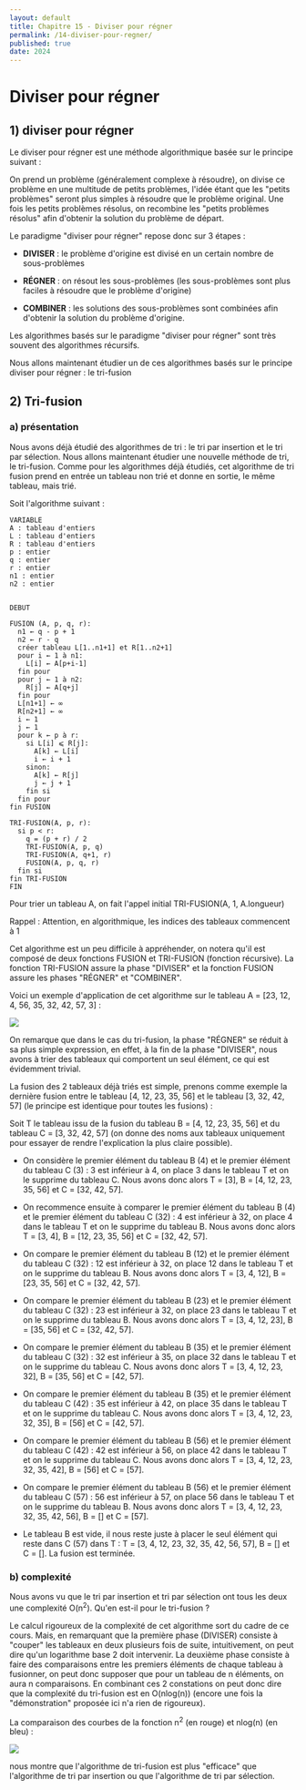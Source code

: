 ```yaml
---
layout: default
title: Chapitre 15 - Diviser pour régner
permalink: /14-diviser-pour-regner/
published: true
date: 2024
---
```


# Diviser pour régner
## 1) diviser pour régner

Le diviser pour régner est une méthode algorithmique basée sur le principe suivant :

On prend un problème (généralement complexe à résoudre), on divise ce problème en une multitude de petits problèmes, l'idée étant que les "petits problèmes" seront plus simples à résoudre que le problème original. Une fois les petits problèmes résolus, on recombine les "petits problèmes résolus" afin d'obtenir la solution du problème de départ.

Le paradigme "diviser pour régner" repose donc sur 3 étapes :

- **DIVISER** : le problème d'origine est divisé en un certain nombre de sous-problèmes

- **RÉGNER** : on résout les sous-problèmes (les sous-problèmes sont plus faciles à résoudre que le problème d'origine)

- **COMBINER** : les solutions des sous-problèmes sont combinées afin d'obtenir la solution du problème d'origine.

Les algorithmes basés sur le paradigme "diviser pour régner" sont très souvent des algorithmes récursifs.

Nous allons maintenant étudier un de ces algorithmes basés sur le principe diviser pour régner : le tri-fusion

## 2) Tri-fusion

### a) présentation

Nous avons déjà étudié des algorithmes de tri : le tri par insertion et le tri par sélection. Nous allons maintenant étudier une nouvelle méthode de tri, le tri-fusion. Comme pour les algorithmes déjà étudiés, cet algorithme de tri fusion prend en entrée un tableau non trié et donne en sortie, le même tableau, mais trié.

Soit l'algorithme suivant :

```
VARIABLE
A : tableau d'entiers
L : tableau d'entiers
R : tableau d'entiers
p : entier
q : entier
r : entier
n1 : entier
n2 : entier


DEBUT

FUSION (A, p, q, r):
  n1 ← q - p + 1
  n2 ← r - q
  créer tableau L[1..n1+1] et R[1..n2+1]
  pour i ← 1 à n1:
    L[i] ← A[p+i-1]
  fin pour
  pour j ← 1 à n2:
    R[j] ← A[q+j]
  fin pour
  L[n1+1] ← ∞
  R[n2+1] ← ∞
  i ← 1
  j ← 1
  pour k ← p à r:
    si L[i] ⩽ R[j]:
      A[k] ← L[i]
      i ← i + 1
    sinon:
      A[k] ← R[j]
      j ← j + 1
    fin si
  fin pour
fin FUSION

TRI-FUSION(A, p, r):
  si p < r:
    q = (p + r) / 2
    TRI-FUSION(A, p, q)
    TRI-FUSION(A, q+1, r)
    FUSION(A, p, q, r)
  fin si
fin TRI-FUSION
FIN
```

Pour trier un tableau A, on fait l'appel initial TRI-FUSION(A, 1, A.longueur)

Rappel : Attention, en algorithmique, les indices des tableaux commencent à 1

Cet algorithme est un peu difficile à appréhender, on notera qu'il est composé de deux fonctions FUSION et TRI-FUSION (fonction récursive). La fonction TRI-FUSION assure la phase "DIVISER" et la fonction FUSION assure les phases "RÉGNER" et "COMBINER".

Voici un exemple d'application de cet algorithme sur le tableau A = [23, 12, 4, 56, 35, 32, 42, 57, 3] :

![](img/c15c_1.jpg)

On remarque que dans le cas du tri-fusion, la phase "RÉGNER" se réduit à sa plus simple expression, en effet, à la fin de la phase "DIVISER", nous avons à trier des tableaux qui comportent un seul élément, ce qui est évidemment trivial.

La fusion des 2 tableaux déjà triés est simple, prenons comme exemple la dernière fusion entre le tableau [4, 12, 23, 35, 56] et le tableau [3, 32, 42, 57] (le principe est identique pour toutes les fusions) :

Soit T le tableau issu de la fusion du tableau B = [4, 12, 23, 35, 56] et du tableau C = [3, 32, 42, 57] (on donne des noms aux tableaux uniquement pour essayer de rendre l'explication la plus claire possible).

- On considère le premier élément du tableau B (4) et le premier élément du tableau C (3) : 3 est inférieur à 4, on place 3 dans le tableau T et on le supprime du tableau C. Nous avons donc alors T = [3], B = [4, 12, 23, 35, 56] et C = [32, 42, 57].

- On recommence ensuite à comparer le premier élément du tableau B (4) et le premier élément du tableau C (32) : 4 est inférieur à 32, on place 4 dans le tableau T et on le supprime du tableau B. Nous avons donc alors T = [3, 4], B = [12, 23, 35, 56] et C = [32, 42, 57].

- On compare le premier élément du tableau B (12) et le premier élément du tableau C (32) : 12 est inférieur à 32, on place 12 dans le tableau T et on le supprime du tableau B. Nous avons donc alors T = [3, 4, 12], B = [23, 35, 56] et C = [32, 42, 57].

- On compare le premier élément du tableau B (23) et le premier élément du tableau C (32) : 23 est inférieur à 32, on place 23 dans le tableau T et on le supprime du tableau B. Nous avons donc alors T = [3, 4, 12, 23], B = [35, 56] et C = [32, 42, 57].

- On compare le premier élément du tableau B (35) et le premier élément du tableau C (32) : 32 est inférieur à 35, on place 32 dans le tableau T et on le supprime du tableau C. Nous avons donc alors T = [3, 4, 12, 23, 32], B = [35, 56] et C = [42, 57].

- On compare le premier élément du tableau B (35) et le premier élément du tableau C (42) : 35 est inférieur à 42, on place 35 dans le tableau T et on le supprime du tableau C. Nous avons donc alors T = [3, 4, 12, 23, 32, 35], B = [56] et C = [42, 57].

- On compare le premier élément du tableau B (56) et le premier élément du tableau C (42) : 42 est inférieur à 56, on place 42 dans le tableau T et on le supprime du tableau C. Nous avons donc alors T = [3, 4, 12, 23, 32, 35, 42], B = [56] et C = [57].

- On compare le premier élément du tableau B (56) et le premier élément du tableau C (57) : 56 est inférieur à 57, on place 56 dans le tableau T et on le supprime du tableau B. Nous avons donc alors T = [3, 4, 12, 23, 32, 35, 42, 56], B = [] et C = [57].

- Le tableau B est vide, il nous reste juste à placer le seul élément qui reste dans C (57) dans T : T = [3, 4, 12, 23, 32, 35, 42, 56, 57], B = [] et C = []. La fusion est terminée.

### b) complexité

Nous avons vu que le tri par insertion et tri par sélection ont tous les deux une complexité O(n<sup>2</sup>). Qu'en est-il pour le tri-fusion ?

Le calcul rigoureux de la complexité de cet algorithme sort du cadre de ce cours. Mais, en remarquant que la première phase (DIVISER) consiste à "couper" les tableaux en deux plusieurs fois de suite, intuitivement, on peut dire qu'un logarithme base 2 doit intervenir. La deuxième phase consiste à faire des comparaisons entre les premiers éléments de chaque tableau à fusionner, on peut donc supposer que pour un tableau de n éléments, on aura n comparaisons. En combinant ces 2 constations on peut donc dire que la complexité du tri-fusion est en O(nlog(n)) (encore une fois la "démonstration" proposée ici n'a rien de rigoureux).

La comparaison des courbes de la fonction n<sup>2</sup> (en rouge) et nlog(n) (en bleu) :

![](img/c15c_2.png)

nous montre que l'algorithme de tri-fusion est plus "efficace" que l'algorithme de tri par insertion ou que l'algorithme de tri par sélection.
